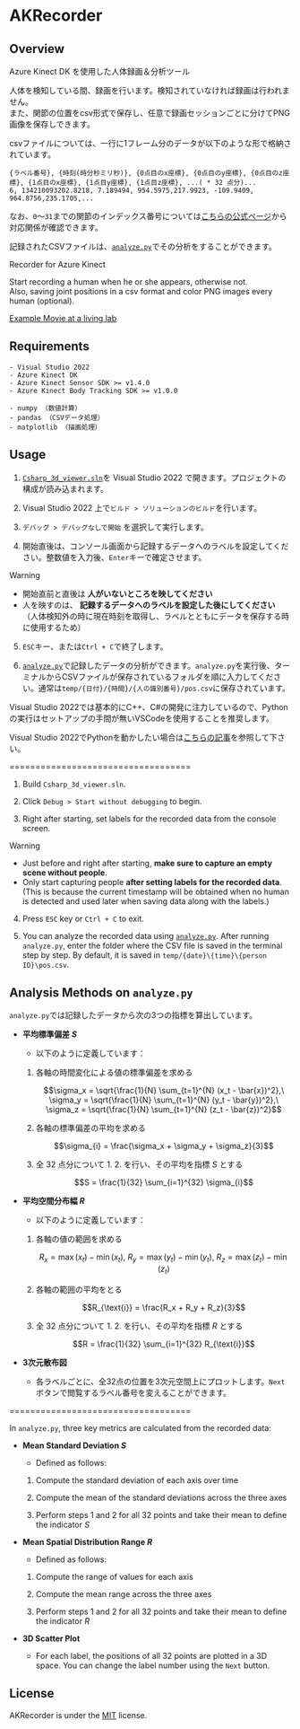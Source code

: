 # AKRecorder
## Overview
Azure Kinect DK を使用した人体録画＆分析ツール

人体を検知している間、録画を行います。検知されていなければ録画は行われません。<br>また、関節の位置をcsv形式で保存し、任意で録画セッションごとに分けてPNG画像を保存しできます。

csvファイルについては、一行に1フレーム分のデータが以下のような形で格納されています。
```csv
{ラベル番号}, {時刻(時分秒ミリ秒)}, {0点目のx座標}, {0点目のy座標}, {0点目のz座標}, {1点目のx座標}, {1点目y座標}, {1点目z座標}, ...( * 32 点分)...
6, 134210093202.8218, 7.189494, 954.5975,217.9923, -109.9409, 964.8756,235.1705,...
```
なお、`0`～`31`までの関節のインデックス番号については[こちらの公式ページ](https://learn.microsoft.com/ja-jp/previous-versions/azure/kinect-dk/body-joints)から対応関係が確認できます。

記録されたCSVファイルは、[`analyze.py`](analyze.py)でその分析をすることができます。

Recorder for Azure Kinect

Start recording a human when he or she appears, otherwise not.<br>
Also, saving joint positions in a csv format and color PNG images every human (optional).

[Example Movie at a living lab](https://youtu.be/yrhxCEUvvkY)

## Requirements
```
- Visual Studio 2022
- Azure Kinect DK
- Azure Kinect Sensor SDK >= v1.4.0
- Azure Kinect Body Tracking SDK >= v1.0.0

- numpy （数値計算）
- pandas （CSVデータ処理）
- matplotlib （描画処理）
```

## Usage
1. [`Csharp_3d_viewer.sln`](Csharp_3d_viewer.sln)を Visual Studio 2022 で開きます。プロジェクトの構成が読み込まれます。

2. Visual Studio 2022 上で`ビルド > ソリューションのビルド`を行います。

3. `デバッグ > デバッグなしで開始` を選択して実行します。

4. 開始直後は、コンソール画面から記録するデータへのラベルを設定してください。整数値を入力後、`Enter`キーで確定させます。 
> [!WARNING]
> - 開始直前と直後は **人がいないところを映してください**
> - 人を映すのは、 **記録するデータへのラベルを設定した後にしてください**
>（人体検知外の時に現在時刻を取得し、ラベルとともにデータを保存する時に使用するため）

5. `ESC`キー、または`Ctrl + C`で終了します。

6. [`analyze.py`](analyze.py)で記録したデータの分析ができます。`analyze.py`を実行後、ターミナルからCSVファイルが保存されているフォルダを順に入力してください。通常は`temp/{日付}/{時間}/{人の識別番号}/pos.csv`に保存されています。

Visual Studio 2022では基本的にC++、C#の開発に注力しているので、Pythonの実行はセットアップの手間が無いVSCodeを使用することを推奨します。

Visual Studio 2022でPythonを動かしたい場合は[こちらの記事](https://zenn.dev/mom/articles/4fd7c02bcc9087)を参照して下さい。

===================================

1. Build `Csharp_3d_viewer.sln`.

2. Click `Debug > Start without debugging` to begin.

3. Right after starting, set labels for the recorded data from the console screen.
> [!WARNING]
> - Just before and right after starting, **make sure to capture an empty scene without people**.
> - Only start capturing people **after setting labels for the recorded data**.
> (This is because the current timestamp will be obtained when no human is detected and used later when saving data along with the labels.)

4. Press `ESC` key or `Ctrl + C` to exit.

5. You can analyze the recorded data using [`analyze.py`](analyze.py). After running `analyze.py`, enter the folder where the CSV file is saved in the terminal step by step. By default, it is saved in `temp/{date}\{time}\{person ID}\pos.csv`.


## Analysis Methods on `analyze.py`
`analyze.py`では記録したデータから次の3つの指標を算出しています。
- **平均標準偏差 $S$**
    - 以下のように定義しています：
    1. 各軸の時間変化による値の標準偏差を求める

        $$\sigma_x = \sqrt{\frac{1}{N} \sum_{t=1}^{N} (x_t - \bar{x})^2},\ \sigma_y = \sqrt{\frac{1}{N} \sum_{t=1}^{N} (y_t - \bar{y})^2},\ \sigma_z = \sqrt{\frac{1}{N} \sum_{t=1}^{N} (z_t - \bar{z})^2}$$

    2. 各軸の標準偏差の平均を求める

        $$\sigma_{i} = \frac{\sigma_x + \sigma_y + \sigma_z}{3}$$

    3. 全 $32$ 点分について 1. 2. を行い、その平均を指標 $S$ とする

        $$S = \frac{1}{32} \sum_{i=1}^{32} \sigma_{i}$$

- **平均空間分布幅 $R$**
    - 以下のように定義しています：
    1. 各軸の値の範囲を求める

        $$R_x = \max(x_t) - \min(x_t),\ R_y = \max(y_t) - \min(y_t),\ R_z = \max(z_t) - \min(z_t)$$

    2. 各軸の範囲の平均をとる

        $$R_{\text{i}} = \frac{R_x + R_y + R_z}{3}$$

    3. 全 $32$ 点分について 1. 2. を行い、その平均を指標 $R$ とする

        $$R = \frac{1}{32} \sum_{i=1}^{32} R_{\text{i}}$$

- **3次元散布図**
    - 各ラベルごとに、全32点の位置を3次元空間上にプロットします。`Next`ボタンで閲覧するラベル番号を変えることができます。

===================================

In `analyze.py`, three key metrics are calculated from the recorded data:  

- **Mean Standard Deviation $S$**  
    - Defined as follows:  
    1. Compute the standard deviation of each axis over time

    2. Compute the mean of the standard deviations across the three axes

    3. Perform steps 1 and 2 for all 32 points and take their mean to define the indicator $S$

- **Mean Spatial Distribution Range $R$**  
    - Defined as follows:  
    1. Compute the range of values for each axis

    2. Compute the mean range across the three axes

    3. Perform steps 1 and 2 for all 32 points and take their mean to define the indicator $R$

- **3D Scatter Plot**  
    - For each label, the positions of all 32 points are plotted in a 3D space. You can change the label number using the `Next` button.  

## License
AKRecorder is under the [MIT](LICENSE) license.
